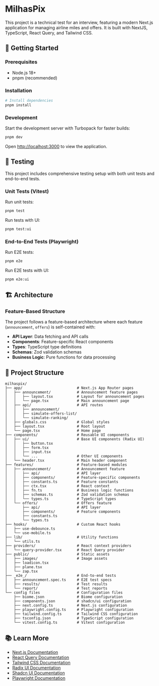 # MilhasPix

This project is a technical test for an interview, featuring a modern Next.js application for managing airline miles and offers. It is built with NextJS, TypeScript, React Query, and Tailwind CSS.

## 🚀 Getting Started

### Prerequisites

- Node.js 18+ 
- pnpm (recommended)

### Installation

```bash
# Install dependencies
pnpm install
```

### Development

Start the development server with Turbopack for faster builds:

```bash
pnpm dev
```

Open [http://localhost:3000](http://localhost:3000) to view the application.

## 🧪 Testing

This project includes comprehensive testing setup with both unit tests and end-to-end tests.

### Unit Tests (Vitest)

Run unit tests:

```bash
pnpm test
```

Run tests with UI:

```bash
pnpm test:ui
```

### End-to-End Tests (Playwright)

Run E2E tests:

```bash
pnpm e2e
```

Run E2E tests with UI:

```bash
pnpm e2e:ui
```

## 🏗️ Architecture

### Feature-Based Structure

The project follows a feature-based architecture where each feature (`announcement`, `offers`) is self-contained with:

- **API Layer**: Data fetching and API calls
- **Components**: Feature-specific React components
- **Types**: TypeScript type definitions
- **Schemas**: Zod validation schemas
- **Business Logic**: Pure functions for data processing

## 📁 Project Structure

```
milhaspix/
├── app/                         # Next.js App Router pages
│   ├── announcement/            # Announcement feature pages
│   │   ├── layout.tsx           # Layout for announcement pages
│   │   └── page.tsx             # Main announcement page
│   ├── api/                     # API routes
│   │   ├── announcement/        
│   │   ├── simulate-offers-list/ 
│   │   └── simulate-ranking/    
│   ├── globals.css              # Global styles
│   ├── layout.tsx               # Root layout
│   └── page.tsx                 # Home page
├── components/                  # Reusable UI components
│   ├── ui/                      # Base UI components (Radix UI)
│   │   ├── button.tsx
│   │   ├── form.tsx
│   │   ├── input.tsx
│   │   └── ...                  # Other UI components
│   └── header.tsx               # Main header component
├── features/                    # Feature-based modules
│   ├── announcement/            # Announcement feature
│   │   ├── api/                 # API layer
│   │   ├── components/          # Feature-specific components
│   │   ├── constants.ts         # Feature constants
│   │   ├── ctx.tsx              # React context
│   │   ├── fn.ts                # Business logic functions
│   │   ├── schemas.ts           # Zod validation schemas
│   │   └── types.ts             # TypeScript types
│   └── offers/                  # Offers feature
│       ├── api/                 # API layer
│       ├── components/          # Feature components
│       ├── constants.ts
│       └── types.ts
├── hooks/                       # Custom React hooks
│   ├── use-debounce.ts
│   └── use-mobile.ts
├── lib/                         # Utility functions
│   └── utils.ts
├── providers/                   # React context providers
│   └── query-provider.tsx       # React Query provider
├── public/                      # Static assets
│   ├── images/                  # Image assets
│   ├── loadicon.tsx
│   ├── plane.tsx
│   └── zap.tsx
├── _e2e_/                       # End-to-end tests
│   ├── announcement.spec.ts     # E2E test specs
│   ├── results/                 # Test results
│   └── report/                  # Test reports
└── config files                 # Configuration files
    ├── biome.json               # Biome configuration
    ├── components.json          # shadcn/ui configuration
    ├── next.config.ts           # Next.js configuration
    ├── playwright.config.ts     # Playwright configuration
    ├── tailwind.config.ts       # Tailwind CSS configuration
    ├── tsconfig.json            # TypeScript configuration
    └── vitest.config.ts         # Vitest configuration
```

## 📚 Learn More

- [Next.js Documentation](https://nextjs.org/docs)
- [React Query Documentation](https://tanstack.com/query/latest)
- [Tailwind CSS Documentation](https://tailwindcss.com/docs)
- [Radix UI Documentation](https://www.radix-ui.com/)
- [Shadcn UI Documentation](https://ui.shadcn.com/)
- [Playwright Documentation](https://playwright.dev/)
